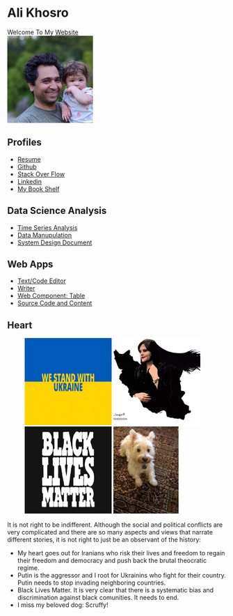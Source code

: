# Ali Khosro

Welcome To My [Website](https://storage.googleapis.com/khosro/index.html) <br> <img src="etc/me2.jpg" height="200px">

## Profiles

-   [Resume](?file=resume)
-   [Github](https://github.com/alan-khosro)
-   [Stack Over Flow](https://stackoverflow.com/users/5078847/ali-khosro)
-   [Linkedin](https://www.linkedin.com/in/alikhosro/)
-   [My Book Shelf](?file=articles/my-book-shelf.md)

## Data Science Analysis

-   [Time Series Analysis](?file=web-visitors)
-   [Data Manupulation](?file=boston-crimes)
-   [System Design Document](?file=order-prediction)

## Web Apps

-   [Text/Code Editor](./memo/src/index.html)
-   [Writer](./writer/src/index.html)
-   [Web Component: Table](https://alan-khosro.github.io/web-table/)
-   [Source Code and Content](https://console.cloud.google.com/storage/browser/khosro)

<!--

## Blog

-   [My Blog](https://modernapediary.wordpress.com/): Will move to a proper home soon. I write about software design, evolution, poetry, economics, and society.

-->

## Heart

<figure>
<img src="etc/ukraine.jpeg" height="200px" width="200px"> <img src="etc/mahsa.jpg" height="200px" width="200px"> <img src="etc/blacklivesmatter.png" height="200px" width="200px"> <img src="etc/scruffy.jpg" height="200px">
</figure>

It is not right to be indifferent. Although the social and political conflicts are very complicated and there are so many aspects and views that narrate different stories, it is not right to just be an observant of the history:

-   My heart goes out for Iranians who risk their lives and freedom to regain their freedom and democracy and push back the brutal theocratic regime.
-   Putin is the aggressor and I root for Ukrainins who fight for their country. Putin needs to stop invading neighboring countries.
-   Black Lives Matter. It is very clear that there is a systematic bias and discrimination against black comunities. It needs to end.
-   I miss my beloved dog: Scruffy!
